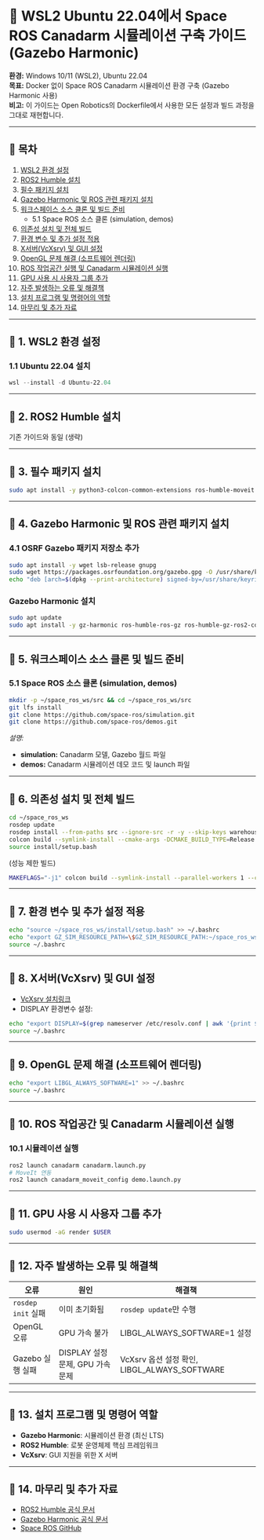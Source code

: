# 🚀 WSL2 Ubuntu 22.04에서 Space ROS Canadarm 시뮬레이션 구축 가이드 (Gazebo Harmonic)

**환경:** Windows 10/11 (WSL2), Ubuntu 22.04  
**목표:** Docker 없이 Space ROS Canadarm 시뮬레이션 환경 구축 (Gazebo Harmonic 사용)  
**비고:** 이 가이드는 Open Robotics의 Dockerfile에서 사용한 모든 설정과 빌드 과정을 그대로 재현합니다.

---

## 📌 목차
1. [WSL2 환경 설정](#1-wsl2-환경-설정)
2. [ROS2 Humble 설치](#2-ros2-humble-설치)
3. [필수 패키지 설치](#3-필수-패키지-설치)
4. [Gazebo Harmonic 및 ROS 관련 패키지 설치](#4-gazebo-harmonic-및-ros-관련-패키지-설치)
5. [워크스페이스 소스 클론 및 빌드 준비](#5-워크스페이스-소스-클론-및-빌드-준비)
   - 5.1 Space ROS 소스 클론 (simulation, demos)
6. [의존성 설치 및 전체 빌드](#6-의존성-설치-및-전체-빌드)
7. [환경 변수 및 추가 설정 적용](#7-환경-변수-및-추가-설정-적용)
8. [X서버(VcXsrv) 및 GUI 설정](#8-x서버vcxsrv-및-gui-설정)
9. [OpenGL 문제 해결 (소프트웨어 렌더링)](#9-opengl-문제-해결)
10. [ROS 작업공간 실행 및 Canadarm 시뮬레이션 실행](#10-ros-작업공간-및-canadarm-시뮬레이션-실행)
11. [GPU 사용 시 사용자 그룹 추가](#11-gpu-사용-시-사용자-그룹-추가)
12. [자주 발생하는 오류 및 해결책](#12-자주-발생하는-오류-및-해결책)
13. [설치 프로그램 및 명령어의 역할](#13-설치-프로그램-및-명령어의-역할)
14. [마무리 및 추가 자료](#14-마무리-및-추가-자료)

---

## 📌 1. WSL2 환경 설정
### 1.1 Ubuntu 22.04 설치
```powershell
wsl --install -d Ubuntu-22.04
```

---

## 📌 2. ROS2 Humble 설치
기존 가이드와 동일 (생략)

---

## 📌 3. 필수 패키지 설치
```bash
sudo apt install -y python3-colcon-common-extensions ros-humble-moveit ros-humble-ros2-control ros-humble-ros2-controllers ros-humble-joint-state-publisher ros-humble-xacro ros-humble-robot-state-publisher ros-humble-controller-manager libasio-dev git-lfs
```

---

## 📌 4. Gazebo Harmonic 및 ROS 관련 패키지 설치

### 4.1 OSRF Gazebo 패키지 저장소 추가
```bash
sudo apt install -y wget lsb-release gnupg
sudo wget https://packages.osrfoundation.org/gazebo.gpg -O /usr/share/keyrings/pkgs-osrf-archive-keyring.gpg
echo "deb [arch=$(dpkg --print-architecture) signed-by=/usr/share/keyrings/pkgs-osrf-archive-keyring.gpg] http://packages.osrfoundation.org/gazebo/ubuntu-stable $(lsb_release -cs) main" | sudo tee /etc/apt/sources.list.d/gazebo-stable.list
```

### Gazebo Harmonic 설치
```bash
sudo apt update
sudo apt install -y gz-harmonic ros-humble-ros-gz ros-humble-gz-ros2-control
```

---

## 📌 5. 워크스페이스 소스 클론 및 빌드 준비

### 5.1 Space ROS 소스 클론 (simulation, demos)
```bash
mkdir -p ~/space_ros_ws/src && cd ~/space_ros_ws/src
git lfs install
git clone https://github.com/space-ros/simulation.git
git clone https://github.com/space-ros/demos.git
```
*설명:*  
- **simulation:** Canadarm 모델, Gazebo 월드 파일  
- **demos:** Canadarm 시뮬레이션 데모 코드 및 launch 파일

---

## 📌 6. 의존성 설치 및 전체 빌드
```bash
cd ~/space_ros_ws
rosdep update
rosdep install --from-paths src --ignore-src -r -y --skip-keys warehouse_ros_mongo
colcon build --symlink-install --cmake-args -DCMAKE_BUILD_TYPE=Release
source install/setup.bash
```

(성능 제한 빌드)
```bash
MAKEFLAGS="-j1" colcon build --symlink-install --parallel-workers 1 --cmake-args -DCMAKE_BUILD_TYPE=Release -DCMAKE_CXX_FLAGS="-O1" --allow-overriding joint_trajectory_controller qt_gui qt_gui_cpp
```

---

## 📌 7. 환경 변수 및 추가 설정 적용
```bash
echo "source ~/space_ros_ws/install/setup.bash" >> ~/.bashrc
echo "export GZ_SIM_RESOURCE_PATH=\$GZ_SIM_RESOURCE_PATH:~/space_ros_ws/install/simulation/share/simulation/models" >> ~/.bashrc
source ~/.bashrc
```

---

## 📌 8. X서버(VcXsrv) 및 GUI 설정
- [VcXsrv 설치링크](https://sourceforge.net/projects/vcxsrv/)
- DISPLAY 환경변수 설정:
```bash
echo "export DISPLAY=$(grep nameserver /etc/resolv.conf | awk '{print $2}'):0" >> ~/.bashrc
source ~/.bashrc
```

---

## 📌 9. OpenGL 문제 해결 (소프트웨어 렌더링)
```bash
echo "export LIBGL_ALWAYS_SOFTWARE=1" >> ~/.bashrc
source ~/.bashrc
```

---

## 📌 10. ROS 작업공간 및 Canadarm 시뮬레이션 실행
### 10.1 시뮬레이션 실행
```bash
ros2 launch canadarm canadarm.launch.py
# MoveIt 연동
ros2 launch canadarm_moveit_config demo.launch.py
```

---

## 📌 11. GPU 사용 시 사용자 그룹 추가
```bash
sudo usermod -aG render $USER
```

---

## 📌 12. 자주 발생하는 오류 및 해결책
| 오류 | 원인 | 해결책 |
|---|---|---|
|`rosdep init` 실패| 이미 초기화됨| `rosdep update`만 수행|
|OpenGL 오류|GPU 가속 불가|LIBGL_ALWAYS_SOFTWARE=1 설정|
|Gazebo 실행 실패| DISPLAY 설정 문제, GPU 가속 문제|VcXsrv 옵션 설정 확인, LIBGL_ALWAYS_SOFTWARE|

---

## 📌 13. 설치 프로그램 및 명령어 역할
- **Gazebo Harmonic**: 시뮬레이션 환경 (최신 LTS)
- **ROS2 Humble**: 로봇 운영체제 핵심 프레임워크
- **VcXsrv**: GUI 지원을 위한 X 서버

---

## 📌 14. 마무리 및 추가 자료
- [ROS2 Humble 공식 문서](https://docs.ros.org/en/humble/)
- [Gazebo Harmonic 공식 문서](https://gazebosim.org/docs/harmonic)
- [Space ROS GitHub](https://github.com/space-ros)
